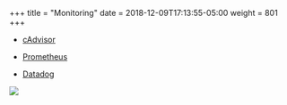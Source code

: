 +++
title = "Monitoring"
date = 2018-12-09T17:13:55-05:00
weight = 801
+++

* [cAdvisor](https://github.com/google/cadvisor)

* [Prometheus](https://prometheus.io/)

* [Datadog](https://docs.datadoghq.com/integrations/kubernetes/)

![](/intro-k8s/images/pro_dashboard.png)